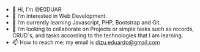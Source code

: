 - 👋 Hi, I’m @E0DUAR
- 👀 I’m interested in Web Development.
- 🌱 I’m currently learning Javascript, PHP, Bootstrap and Git.
- 💞️ I’m looking to collaborate on Projects or simple tasks such as records, CRUD´s, and tasks according to the technologies that I am learning.
- 📫 How to reach me: my email is dizu.eduardo@gmail.com

<!---
E0DUAR/E0DUAR is a ✨ special ✨ repository because its `README.md` (this file) appears on your GitHub profile.
You can click the Preview link to take a look at your changes.
--->
